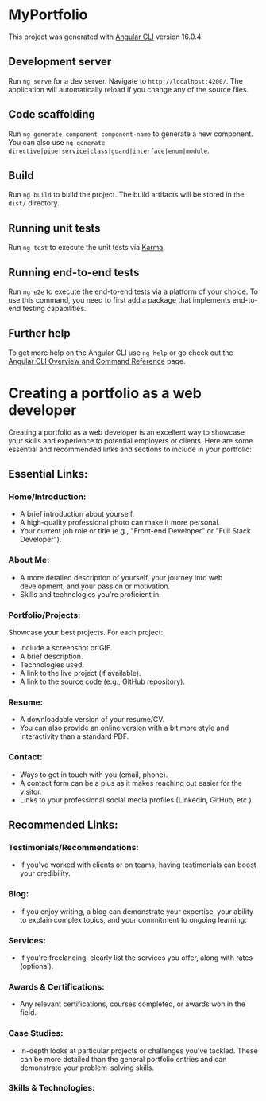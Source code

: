 # MyPortfolio

This project was generated with [Angular CLI](https://github.com/angular/angular-cli) version 16.0.4.

## Development server

Run `ng serve` for a dev server. Navigate to `http://localhost:4200/`. The application will automatically reload if you change any of the source files.

## Code scaffolding

Run `ng generate component component-name` to generate a new component. You can also use `ng generate directive|pipe|service|class|guard|interface|enum|module`.

## Build

Run `ng build` to build the project. The build artifacts will be stored in the `dist/` directory.

## Running unit tests

Run `ng test` to execute the unit tests via [Karma](https://karma-runner.github.io).

## Running end-to-end tests

Run `ng e2e` to execute the end-to-end tests via a platform of your choice. To use this command, you need to first add a package that implements end-to-end testing capabilities.

## Further help

To get more help on the Angular CLI use `ng help` or go check out the [Angular CLI Overview and Command Reference](https://angular.io/cli) page.




# Creating a portfolio as a web developer 
Creating a portfolio as a web developer is an excellent way to showcase your skills and experience to potential employers or clients. Here are some essential and recommended links and sections to include in your portfolio:

## Essential Links:
### Home/Introduction:
- A brief introduction about yourself.
- A high-quality professional photo can make it more personal.
- Your current job role or title (e.g., "Front-end Developer" or "Full Stack Developer").

### About Me:
- A more detailed description of yourself, your journey into web development, and your passion or motivation.
- Skills and technologies you're proficient in.

### Portfolio/Projects:
Showcase your best projects. For each project:
  - Include a screenshot or GIF.
  - A brief description.
  - Technologies used.
  - A link to the live project (if available).
  - A link to the source code (e.g., GitHub repository).

### Resume:
- A downloadable version of your resume/CV.
- You can also provide an online version with a bit more style and interactivity than a standard PDF.

### Contact:
- Ways to get in touch with you (email, phone).
- A contact form can be a plus as it makes reaching out easier for the visitor.
- Links to your professional social media profiles (LinkedIn, GitHub, etc.).

## Recommended Links:
### Testimonials/Recommendations:
- If you've worked with clients or on teams, having testimonials can boost your credibility.

### Blog:
- If you enjoy writing, a blog can demonstrate your expertise, your ability to explain complex topics, and your commitment to ongoing learning.

### Services:
- If you're freelancing, clearly list the services you offer, along with rates (optional).

### Awards & Certifications:
- Any relevant certifications, courses completed, or awards won in the field.

### Case Studies:
- In-depth looks at particular projects or challenges you've tackled. These can be more detailed than the general portfolio entries and can demonstrate your problem-solving skills.

### Skills & Technologies:
